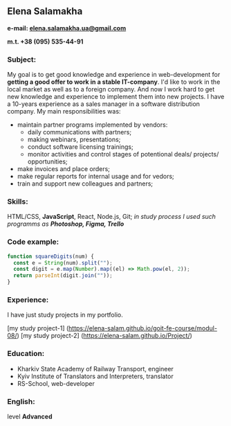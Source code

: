 ## Elena Salamakha

**e-mail: elena.salamakha.ua@gmail.com**

**m.t. +38 (095) 535-44-91**

### Subject:

My goal is to get good knowledge and experience in web-development for **getting a good offer to work in a stable IT-company**. I'd like to work in the local market as well as to a foreign company. And now I work hard to get new knowledge and experience to implement them into new projects.
I have a 10-years experience as a sales manager in a software distribution company.
My main responsibilities was:

- maintain partner programs implemented by vendors:
  - daily communications with partners;
  - making webinars, presentations;
  - conduct software licensing trainings;
  - monitor activities and control stages of potentional deals/ projects/ opportunities;
- make invoices and place orders;
- make regular reports for internal usage and for vedors;
- train and support new colleagues and partners;

### Skills:

HTML/CSS, **JavaScript**, React, Node.js, Git;
_in study process I used such programms as **Photoshop, Figma, Trello**_

### Code example:

```js
function squareDigits(num) {
  const e = String(num).split("");
  const digit = e.map(Number).map((el) => Math.pow(el, 2));
  return parseInt(digit.join(""));
}
```

### Experience:

I have just study projects in my portfolio.

[my study project-1] (https://elena-salam.github.io/goit-fe-course/modul-08/)
[my study project-2] (https://elena-salam.github.io/Project/)

### Education:

- Kharkiv State Academy of Railway Transport, engineer
- Kyiv Institute of Translators and Interpreters, translator
- RS-School, web-developer

### English:

level **Advanced**
